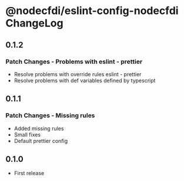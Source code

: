 # @nodecfdi/eslint-config-nodecfdi ChangeLog

## 0.1.2

### Patch Changes - Problems with eslint - prettier

- Resolve problems with override rules eslint - prettier
- Resolve problems with def variables defined by typescript

## 0.1.1

### Patch Changes - Missing rules

- Added missing rules
- Small fixes
- Default prettier config

## 0.1.0

- First release
